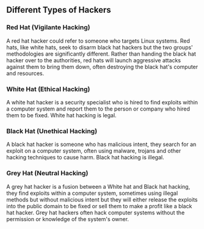 ## Different Types of Hackers

### Red Hat (Vigilante Hacking)

A red hat hacker could refer to someone who targets Linux systems. Red hats, like white hats, seek to disarm black hat hackers but the two groups' methodologies are significantly different. Rather than handing the black hat hacker over to the authorities, red hats will launch aggressive attacks against them to bring them down, often destroying the black hat's computer and resources.

### White Hat (Ethical Hacking)

A white hat hacker is a security specialist who is hired to find exploits within a computer system and report them to the person or company who hired them to be fixed. White hat hacking is legal.

### Black Hat (Unethical Hacking)

A black hat hacker is someone who has malicious intent, they search for an exploit on a computer system, often using malware, trojans and other hacking techniques to cause harm. Black hat hacking is illegal.

### Grey Hat (Neutral Hacking)

A grey hat hacker is a fusion between a White hat and Black hat hacking, they find exploits within a computer system, sometimes using illegal methods but without malicious intent but they will either release the exploits into the public domain to be fixed or sell them to make a profit like a black hat hacker. Grey hat hackers often hack computer systems without the permission or knowledge of the system's owner.